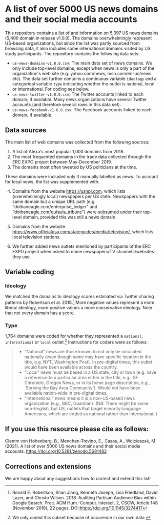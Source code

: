 # A list of over 5000 US news domains and their social media accounts

This repository contains a list of and information on 5,397 US news domains (5,400 domain in release v1.0.0). The domains overwhelmingly represent US-based organizations, but since the list was partly sourced from browsing data, it also includes some international domains visited by US study participants. The repository contains the following data sets:

- `us-news-domains-v1.0.0.csv`: The main data set of news domains. We only include top-level domains, except when news is only a part of the organization's web site (e.g. yahoo.com/news, msn.com/en-us/news etc). The data set further contains a continuous variable `ideology` and a categorical variable `type` indicating whether the outlet is national, local or international. For coding see below.
- `us-news-twitter-v1.0.0.csv`: The Twitter accounts linked to each domain, if available. Many news organizations have several Twitter accounts (and therefore several rows in this data set). 
- `us-news-facebook-v1.0.0.csv`: The Facebook accounts linked to each domain, if available.

## Data sources

The main list of web domains was collected from the following sources:

1. A list of Alexa's most popular 1,000 domains from 2018.
2. The most frequented domains in the trace data collected through the ERC EXPO project between May-December 2019.
3. The domains most often tweeted by US politicians at the time. 

These domains were included only if manually labelled as news. To account for local news, the list was supplemented with:

4. Domains from the website <https://usnpl.com>, which lists (overwhelmingly local) newspapers per US state. Newspapers with the same domain but a unique URL path (e.g. "dothaneagle.com/enterprise_ledger" and "dothaneagle.com/eufaula_tribune") were subsumed under their top-level domain, provided this was still a news domain. 
5. Domains from the website <https://www.officialusa.com/stateguides/media/television/>, which lists local television stations. 

6. We further added news outlets mentioned by participants of the ERC EXPO project when asked to name newspapers/TV channels/websites they use.

## Variable coding

### Ideology

We matched the domains to ideology scores estimated via Twitter sharing patterns by Robertson et al. 2018.[^1] More negative values represent a more liberal ideology, more positive values a more conservative ideology. Note that not every domain has a score.

### Type

1,764 domains were coded for whether they represented a `national`, `international` or `local` outlet.[^2] Instructions for coders were as follows: 

> - "National" news are those known to not only be circulated nationally (even though some may have specific location in the title, e.g. NYT, Washington Post). In pre-digital times, this outlet would have been available across the country.
> - "Local" news must be based in a US state, city or town (e.g. have a reference to a particular area either in the title, e.g., SF Chronicle, Oregon News, or in its home page description, e.g., 'Serving the Bay Area Community'). Would not have been available nation-wide in pre-digital times.
> - "International" news means it is a non-US-based news organization (e.g., BBC, Guardian). (NB: There might be some non-English, but US, outlets that target minority-language Americans, which are coded as national rather than international.)

## If you use this resource please cite as follows:

Clemm von Hohenberg, B., Menchen-Trevino, E., Casas, A., Wojcieszak, M. (2021). A list of over 5000 US news domains and their social media accounts. https://doi.org/10.5281/zenodo.5681483

## Corrections and extensions

We are happy about any suggestions how to correct and extend this list!

[^1]: Ronald E. Robertson, Shan Jiang, Kenneth Joseph, Lisa Friedland, David Lazer, and Christo Wilson. 2018. Auditing Partisan Audience Bias within Google Search. Proc. ACM Hum.-Comput. Interact. 2, CSCW, Article 148 (November 2018), 22 pages. DOI:https://doi.org/10.1145/3274417
[^2]: We only coded this subset because of occurence in our own data. 
